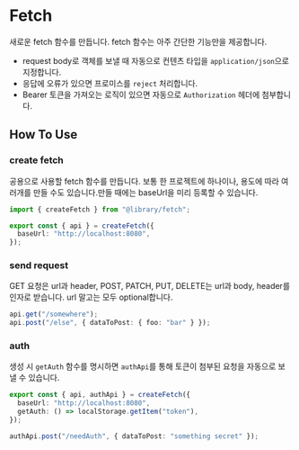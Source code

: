 # Fetch

새로운 fetch 함수를 만듭니다. fetch 함수는 아주 간단한 기능만을 제공합니다.

- request body로 객체를 보낼 때 자동으로 컨텐츠 타입을 `application/json`으로 지정합니다.
- 응답에 오류가 있으면 프로미스를 `reject` 처리합니다.
- Bearer 토큰을 가져오는 로직이 있으면 자동으로 `Authorization` 헤더에 첨부합니다.

## How To Use

### create fetch

공용으로 사용할 fetch 함수를 만듭니다. 보통 한 프로젝트에 하나이나, 용도에 따라 여러개를 만들 수도 있습니다.만들 때에는 baseUrl을 미리 등록할 수 있습니다.

```ts
import { createFetch } from "@library/fetch";

export const { api } = createFetch({
  baseUrl: "http://localhost:8080",
});
```

### send request

GET 요청은 url과 header, POST, PATCH, PUT, DELETE는 url과 body, header를 인자로 받습니다.
url 말고는 모두 optional합니다.

```ts
api.get("/somewhere");
api.post("/else", { dataToPost: { foo: "bar" } });
```

### auth

생성 시 `getAuth` 함수를 명시하면 `authApi`를 통해 토큰이 첨부된 요청을 자동으로 보낼 수 있습니다.

```ts
export const { api, authApi } = createFetch({
  baseUrl: "http://localhost:8080",
  getAuth: () => localStorage.getItem("token"),
});

authApi.post("/needAuth", { dataToPost: "something secret" });
```
